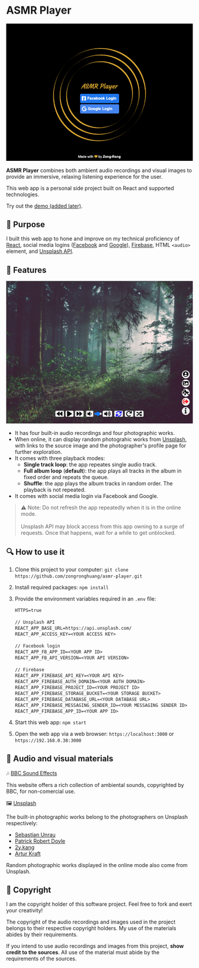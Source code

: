 # ASMR Player

![login page demo](login_page.jpg)

**ASMR Player** combines both ambient audio recordings and visual images to provide an immersive, relaxing listening experience for the user. 

This web app is a personal side project built on React and supported technologies. 

Try out the [demo (added later)]().

## :beginner: Purpose

I built this web app to hone and improve on my technical proficiency of [React](https://reactjs.org), social media logins ([Facebook](https://developers.facebook.com/docs/facebook-login/) and [Google](https://developers.google.com/identity)), [Firebase](https://firebase.google.com), HTML `<audio>` element, and [Unsplash API](https://unsplash.com/developers).

## :musical_note: Features

![app page demo](app_page.jpg)

* It has four built-in audio recordings and four photographic works.
* When online, it can display random photograhic works from [Unsplash](https://unsplash.com/), with links to the source image and the photographer's profile page for further exploration.
* It comes with three playback modes: 
  * __Single track loop__: the app repeates single audio track.
  * __Full album loop__ (__default__): the app plays all tracks in the album in fixed order and repeats the queue.
  * __Shuffle__: the app plays the album tracks in random order. The playback is not repeated.
* It comes with social media login via Facebook and Google.

> :warning: Note:
Do not refresh the app repeatedly when it is in the online mode.<br/><br/>Unsplash API may block access from this app owning to a surge of requests. Once that happens, wait for a while to get unblocked.


## :mag: How to use it

1. Clone this project to your computer:
`git clone https://github.com/zongronghuang/asmr-player.git`

2. Install required packages:
`npm install`

3. Provide the environment variables required in an `.env` file:

    ```
    HTTPS=true

    // Unsplash API
    REACT_APP_BASE_URL=https://api.unsplash.com/
    REACT_APP_ACCESS_KEY=<YOUR ACCESS KEY>

    // Facebook login
    REACT_APP_FB_APP_ID=<YOUR APP ID>
    REACT_APP_FB_API_VERSION=<YOUR API VERSION>

    // Firebase
    REACT_APP_FIREBASE_API_KEY=<YOUR API KEY>
    REACT_APP_FIREBASE_AUTH_DOMAIN=<YOUR AUTH DOMAIN>
    REACT_APP_FIREBASE_PROJECT_ID=<YOUR PROJECT ID>
    REACT_APP_FIREBASE_STORAGE_BUCKET=<YOUR STORAGE BUCKET>
    REACT_APP_FIREBASE_DATABASE_URL=<YOUR DATABASE URL>
    REACT_APP_FIREBASE_MESSAGING_SENDER_ID=<YOUR MESSAGING SENDER ID>
    REACT_APP_FIREBASE_APP_ID=<YOUR APP ID>
    ```

4. Start this web app:
`npm start`

5. Open the web app via a web browser:
`https://localhost:3000` or `https://192.168.0.38:3000`

## :gem: Audio and visual materials

:notes: [BBC Sound Effects](https://sound-effects.bbcrewind.co.uk)

This website offers a rich collection of ambiental sounds, copyrighted by BBC, for non-comercial use.

:framed_picture: [Unsplash](https://unsplash.com/)

The built-in photographic works belong to the photographers on Unsplash respectively:
* [Sebastian Unrau](https://unsplash.com/photos/sp-p7uuT0tw)
* [Patrick Robert Doyle](https://unsplash.com/photos/31wW1qeNoeM)
* [2y.kang](https://unsplash.com/photos/Q2ykqnomVHY)
* [Artur Kraft](https://unsplash.com/photos/mZk3lQzf0Xo)

Random photographic works displayed in the online mode also come from Unsplash.

## :open_book: Copyright

I am the copyright holder of this software project. Feel free to fork and exert your creativity!

The copyright of the audio recordings and images used in the project belongs to their respective copyright holders. My use of the materials abides by their requirements.

If you intend to use audio recordings and images from this project, __show credit to the sources__. All use of the material must abide by the requirements of the sources.

